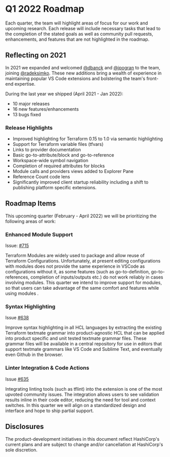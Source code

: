 # Q1 2022 Roadmap

Each quarter, the team will highlight areas of focus for our work and upcoming research.
Each release will include necessary tasks that lead to the completion of the stated goals as well as community pull requests, enhancements, and features that are not highlighted in the roadmap. 

## Reflecting on 2021

In 2021 we expanded and welcomed [@dbanck](https://github.com/dbanck) and [@jpogran](https://github.com/jpogran) to the team, joining [@radeksimko](https://github.com/radeksimko). These new additions bring a wealth of experience in maintaining popular VS Code extensions and bolstering the team's front-end expertise.

During the last year we shipped (April 2021 - Jan 2022):

- 10 major releases
- 16 new features/enhancements
- 13 bugs fixed

### Release Highlights

- Improved highlighting for Terraform 0.15 to 1.0 via semantic highlighting
- Support for Terraform variable files (tfvars)
- Links to provider documentation
- Basic go-to-attribute/block and go-to-reference
- Workspace-wide symbol navigation
- Completion of required attributes for blocks
- Module calls and providers views added to Explorer Pane
- Reference Count code lens
- Significantly improved client startup reliability including a shift to publishing platform specific extensions.

## Roadmap Items

This upcoming quarter (February - April 2022) we will be prioritizing the following areas of work:

### Enhanced Module Support

Issue: [#715](https://github.com/hashicorp/vscode-terraform/issues/715)

Terraform Modules are widely used to package and allow reuse of Terraform Configurations. Unfortunately, at present editing configurations with modules does not provide the same experience in VSCode as configurations without it, as some features (such as go-to-definition, go-to-references, completion of inputs/outputs etc.) do not work reliably in cases involving modules. This quarter we intend to improve support for modules, so that users can take advantage of the same comfort and features while using modules . 

### Syntax Highlighting

Issue [#638](https://github.com/hashicorp/vscode-terraform/issues/638) 

Improve syntax highlighting in all HCL languages by extracting the existing Terraform textmate grammar into product-agnostic HCL that can be applied into product specific and unit tested textmate grammar files. These grammar files will be available in a central repository for use in editors that support textmate grammars like VS Code and Sublime Text, and eventually even Github in the browser.

### Linter Integration & Code Actions

Issue [#635](https://github.com/hashicorp/vscode-terraform/issues/635)

Integrating linting tools (such as tflint) into the extension is one of the most upvoted community issues. The integration allows users to see validation results inline in their code editor, reducing the need for tool and context switches. In this quarter we will align on a standardized design and interface and hope to ship partial support.

## Disclosures

The product-development initiatives in this document reflect HashiCorp's current plans and are subject to change and/or cancellation at HashiCorp's sole discretion.
